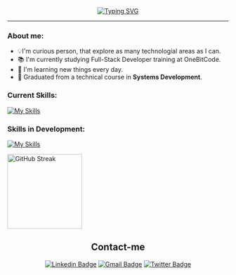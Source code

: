 <div align="center"> 
  <a href="https://git.io/typing-svg"><img src="https://readme-typing-svg.herokuapp.com?font=Fira+Code&weight=500&size=30&duration=5005&pause=1000&color=FEFEFE&center=true&random=false&width=540&lines=Hi+there!+I'm+Renan;Nice+to+meet+you!;Front-end+Developer" alt="Typing SVG" /></a> 
</div>

---
### About me:
<ul>
  <li>💡I'm curious person, that explore as many technologial areas as I can.</li> 
  <li>📚 I'm currently studying Full-Stack Developer training at OneBitCode.</li>
  <li>🌱 I'm learning new things every day.</li> 
  <li>🥼 Graduated from a technical course in <strong>Systems Development</strong>.</li>
</ul>
<div align="left">

### Current Skills:

[![My Skills](https://skillicons.dev/icons?i=js,ts,react,sass,bootstrap,html,css,tailwind,styledcomponents,git)](https://skillicons.dev) <br/>

</div>
  
### Skills in Development:

[![My Skills](https://skillicons.dev/icons?i=angular,next,nodejs,py,django,mysql)](https://skillicons.dev)

<div style="display: flex;">
  <img src="https://github-readme-streak-stats.herokuapp.com/?user=renansouz&theme=dark&hide_border=false" alt="GitHub Streak" style="width: auto; height: 170px;"/>
</div>

<div align="center">

## Contact-me
  
[![Linkedin Badge](https://img.shields.io/badge/-Linkedin-1C1C1C?style=for-the-badge&logo=Linkedin&logoColor=fecc7d)](https://www.linkedin.com/in/renansilvadev/)
[![Gmail Badge](https://img.shields.io/badge/Gmail-1C1C1C?style=for-the-badge&logo=gmail&logoColor=fecc7d&link)](mailto:renanss2005@gmail.com)
[![Twitter Badge](https://img.shields.io/badge/-Twitter-1C1C1C?style=for-the-badge&logo=Twitter&logoColor=fecc7d)](https://twitter.com/renansilvadev)
</div>
